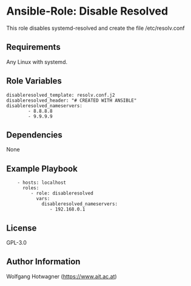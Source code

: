 Ansible-Role: Disable Resolved
==============================

This role disables systemd-resolved and create the file /etc/resolv.conf 

Requirements
------------

Any Linux with systemd.

Role Variables
--------------

```
disableresolved_template: resolv.conf.j2
disableresolved_header: "# CREATED WITH ANSIBLE"
disableresolved_nameservers:
        - 8.8.8.8
        - 9.9.9.9
```

Dependencies
------------

None

Example Playbook
----------------

```
    - hosts: localhost
      roles:
         - role: disableresolved
           vars:
             disableresolved_nameservers:
                - 192.168.0.1
```

License
-------

GPL-3.0

Author Information
------------------

Wolfgang Hotwagner (https://www.ait.ac.at)
